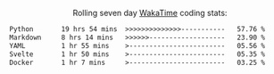 <p align="center">Rolling seven day <a href="https://wakatime.com/@syrkis"/>WakaTime</a> coding stats:</p>
<!--START_SECTION:waka-->

```txt
Python       19 hrs 54 mins  >>>>>>>>>>>>>>-----------   57.76 %
Markdown     8 hrs 14 mins   >>>>>>-------------------   23.90 %
YAML         1 hr 55 mins    >------------------------   05.56 %
Svelte       1 hr 50 mins    >------------------------   05.35 %
Docker       1 hr 7 mins     >------------------------   03.25 %
```

<!--END_SECTION:waka-->
